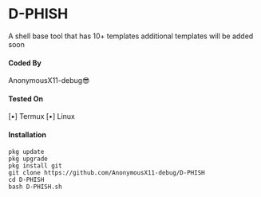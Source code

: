 # D-PHISH
A shell base tool that has 10+ templates additional templates will be added soon

#### Coded By
AnonymousX11-debug😎

#### Tested On
[•] Termux
[•] Linux

#### Installation
```
pkg update
pkg upgrade
pkg install git
git clone https://github.com/AnonymousX11-debug/D-PHISH
cd D-PHISH
bash D-PHISH.sh

